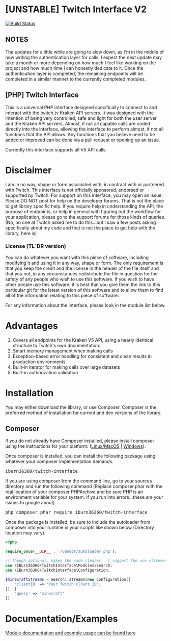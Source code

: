# [UNSTABLE] Twitch Interface V2

[![Build Status](https://travis-ci.org/IBurn36360/Twitch_Interface.svg?branch=master)](https://travis-ci.org/IBurn36360/Twitch_Interface)

## NOTES

The updates for a little while are going to slow down, as I'm in the middle of now writing the authentication layer for calls.  I expect the next update may take a month or more depending on how much I feel like working on the project and how much time I can honestly dedicate to it.  Once the authentication layer is completed, the remaining endpoints will be completed in a similar manner to the currently completed modules.

## [PHP] Twitch Interface

This is a universal PHP interface designed specifically to connect to and interact with the twitch.tv Kraken API servers.  It was designed with the intention of being very controlled, safe and light for both the user server and the Kraken API servers.  Almost, if not all capable calls are coded directly into the interface, allowing the interface to perform almost, if not all functions that the API allows.  Any functions that you believe need to be added or improved can be done via a pull request or opening up an issue.

Currently this interface supports all V5 API calls.

# Disclaimer
I am in no way, shape or form associated with, in contract with or partnered with Twitch.  This interface is not officially sponsored, endorsed or supported by Twitch.  For support on this interface, you may open an issue.  Please DO NOT post for help on the developer forums.  That is not the place to get library specific help.  If you require help in understanding the API, the purpose of endpoints, or help in general with figuring out the workflow for your application, please go to the support forums for those kinds of queries. (No, no one at Twitch asked me to do this...but I saw a few posts asking specifically about my code and that is not the place to get help with the library, here is)

### License (TL`DR version)

You can do whatever you want with this piece of software, including modifying it and using it in any way, shape or form.  The only requirement is that you keep the credit and the license in the header of the file itself and that you not, in any circumstances redistribute the file in question for the safety of any people who wish to use this software.  If you wish to have other people use this software, it is best that you give them the link to this particular git for the latest version of this software and to allow them to find all of the information relating to this piece of software.

For any information about the interface, please look in the module list below.

# Advantages

1. Covers all endpoints for the Kraken V5 API, using a nearly identical structure to Twitch's own documentation.
2. Smart memory management when making calls
3. Exception-based error handling for consistent and clean results in production environments
4. Built-in iterator for making calls over large datasets
5. Built-in authorization validation

# Installation
You may either download the library, or use Composer.  Composer is the preferred method of installation for current and dev versions of the library.

## Composer
If you do not already have Composer installed, please install composer using the instructions for your platform: ([Linux/MacOS](https://getcomposer.org/doc/00-intro.md#installation-linux-unix-osx) | [Windows](https://getcomposer.org/doc/00-intro.md#installation-windows)).

Once composer is installed, you can install the following package using whatever your composer implementation demands.

<pre>iburn36360/twitch-interface</pre>

If you are using composer from the command line, go to your sources directory and run the following command (Replace composer.phar with the real location of your composer PHPArchive and be sure PHP is an environment variable for your system.  If you run into errors...these are your issues to google about)

<pre>php composer.phar require iburn36360/twitch-interface</pre>

Once the package is installed, be sure to include the autoloader from composer into your runtime in your scripts like shown below (Directory location may vary).
```php
<?php

require_once(__DIR__ . '/vendor/autoloader.php');

// Though optional, makes the code cleaner.  I suggest the use statement where it makes sense
use \IBurn36360\TwitchInterface\Modules\Search;
use \IBurn36360\TwitchInterface\Configuration;

$minecraftStreams = Search::streams(new Configuration([
    'clientID' => 'Your Twitch Client ID',
]), [
    'query' => 'minecraft'
])
```

# Documentation/Examples
[Module documentation and example usage can be found here](./.github/Documentation/Modules/README.md)
